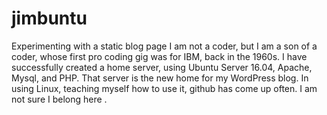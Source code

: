 # jimbuntu
Experimenting with a static blog page
I am not a coder, but I am a son of a coder, whose first pro coding gig was for IBM, back in the 1960s.
I have successfully created a home server, using Ubuntu Server 16.04, Apache, Mysql, and PHP.
That server is the new home for my WordPress blog. 
In using Linux, teaching myself how to use it, github has come up often. I am not sure I belong here . 
